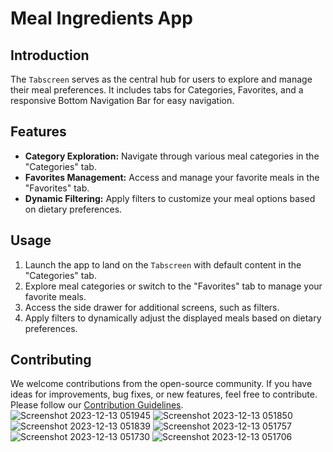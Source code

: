 # Meal Ingredients App



## Introduction

The `Tabscreen` serves as the central hub for users to explore and manage their meal preferences. It includes tabs for Categories, Favorites, and a responsive Bottom Navigation Bar for easy navigation.

## Features

- **Category Exploration:** Navigate through various meal categories in the "Categories" tab.
- **Favorites Management:** Access and manage your favorite meals in the "Favorites" tab.
- **Dynamic Filtering:** Apply filters to customize your meal options based on dietary preferences.


## Usage

1. Launch the app to land on the `Tabscreen` with default content in the "Categories" tab.
2. Explore meal categories or switch to the "Favorites" tab to manage your favorite meals.
3. Access the side drawer for additional screens, such as filters.
4. Apply filters to dynamically adjust the displayed meals based on dietary preferences.

## Contributing

We welcome contributions from the open-source community. If you have ideas for improvements, bug fixes, or new features, feel free to contribute. Please follow our [Contribution Guidelines](CONTRIBUTING.md).
![Screenshot 2023-12-13 051945](https://github.com/Ahmedzayan1/Meals-App/assets/87100830/77717ac6-7eeb-46e7-b63c-ba0a5741cf60)
![Screenshot 2023-12-13 051850](https://github.com/Ahmedzayan1/Meals-App/assets/87100830/aed0bd72-49bf-46da-8c05-11afa25182cb)
![Screenshot 2023-12-13 051839](https://github.com/Ahmedzayan1/Meals-App/assets/87100830/31d29a5f-0254-4831-889e-86ae54528967)
![Screenshot 2023-12-13 051757](https://github.com/Ahmedzayan1/Meals-App/assets/87100830/af2e41f0-3cd8-4ce3-8a2f-6ccd335ad771)
![Screenshot 2023-12-13 051730](https://github.com/Ahmedzayan1/Meals-App/assets/87100830/db569d9e-5782-468d-ad46-137f0ffa3175)
![Screenshot 2023-12-13 051706](https://github.com/Ahmedzayan1/Meals-App/assets/87100830/dc106422-d976-4cc4-bf63-3cee4fb9ca2b)



